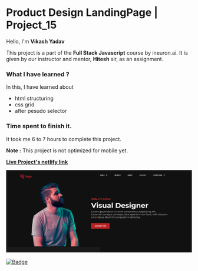 # **Product Design LandingPage | Project_15**

Hello, I'm **Vikash Yadav** 

This project is a part of the **Full Stack Javascript** course by ineuron.ai. It is given by our instructor and mentor, **Hitesh** sir,  as an assignment.


### **What I have learned ?**

In this, I have learned about

- html structuring
- css grid
- after pesudo selector

### **Time spent to finish it.**

It took me 6 to 7 hours to complete this project.

**Note :** This project is not optimized for mobile yet.

**[Live Project's netlify link](https://street-style-landing-page-project-01.netlify.app/ "Project link")**

[![Project ScreenShot](./image/completed-project-15.png)](https://street-style-landing-page-project-01.netlify.app/ "Project link")


[![Badge](https://img.shields.io/badge/Project__15-Product%20Design%20LandingPage-yellow)](https://street-style-landing-page-project-01.netlify.app/ "Project link")